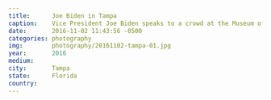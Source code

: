 ```yaml
---
title:  	Joe Biden in Tampa
caption:	Vice President Joe Biden speaks to a crowd at the Museum of Science & Industry in Tampa
date:   	2016-11-02 11:43:56 -0500
categories: photography
img:		photography/20161102-tampa-01.jpg
year:		2016
medium:
city:		Tampa
state:		Florida
country:
---
```


